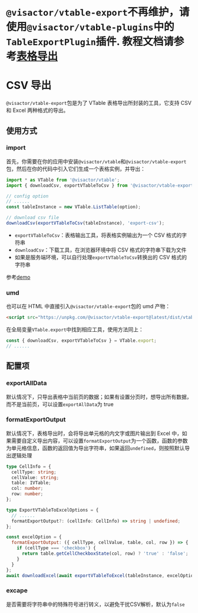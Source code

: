 # `@visactor/vtable-export`不再维护，请使用`@visactor/vtable-plugins`中的`TableExportPlugin`插件. 教程文档请参考[表格导出](../plugin/table-export)

# CSV 导出

`@visactor/vtable-export`包是为了 VTable 表格导出所封装的工具，它支持 CSV 和 Excel 两种格式的导出。

## 使用方式

### import

首先，你需要在你的应用中安装`@visactor/vtable`和`@visactor/vtable-export`包，然后在你的代码中引入它们生成一个表格实例，并导出：

```js
import * as VTable from '@visactor/vtable';
import { downloadCsv, exportVTableToCsv } from '@visactor/vtable-export';

// config option
// ......
const tableInstance = new VTable.ListTable(option);

// download csv file
downloadCsv(exportVTableToCsv(tableInstance), 'export-csv');
```

- `exportVTableToCsv`：表格输出工具，将表格实例输出为一个 CSV 格式的字符串
- `downloadCsv`：下载工具，在浏览器环境中将 CSV 格式的字符串下载为文件
- 如果是服务端环境，可以自行处理`exportVTableToCsv`转换出的 CSV 格式的字符串

参考[demo](../../demo/export/table-export)

### umd

也可以在 HTML 中直接引入`@visactor/vtable-export`包的 umd 产物：

```html
<script src="https://unpkg.com/@visactor/vtable-export@latest/dist/vtable-export.js"></script>
```

在全局变量`VTable.export`中找到相应工具，使用方法同上：

```js
const { downloadCsv, exportVTableToCsv } = VTable.export;
// ......
```

## 配置项

### exportAllData

默认情况下，只导出表格中当前页的数据；如果有设置分页时，想导出所有数据，而不是当前页，可以设置`exportAllData`为 true

### formatExportOutput

默认情况下，表格导出时，会将导出单元格的内文字或图片输出到 Excel 中，如果需要自定义导出内容，可以设置`formatExportOutput`为一个函数，函数的参数为单元格信息，函数的返回值为导出字符串，如果返回`undefined`，则按照默认导出逻辑处理

```ts
type CellInfo = {
  cellType: string;
  cellValue: string;
  table: IVTable;
  col: number;
  row: number;
};

type ExportVTableToExcelOptions = {
  // ......
  formatExportOutput?: (cellInfo: CellInfo) => string | undefined;
};
```

```js
const excelOption = {
  formatExportOutput: ({ cellType, cellValue, table, col, row }) => {
    if (cellType === 'checkbox') {
      return table.getCellCheckboxState(col, row) ? 'true' : 'false';
    }
  }
};
await downloadExcel(await exportVTableToExcel(tableInstance, excelOption));
```

### excape

是否需要将字符串中的特殊符号进行转义，以避免干扰CSV解析，默认为`false`